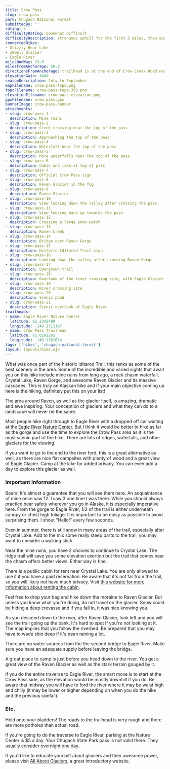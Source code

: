 ```yaml
---
title: Crow Pass
slug: crow-pass
park: Chugach National Forest
submittedBy: ''
rating: 5
difficultyRating: Somewhat difficult
difficultyDescription: strenuous uphill for the first 3 miles, then easy after that.  Overgrown but manageable foliage towards the end.
connectedHikes:
- Grizzly Bear Lake
- Jewell Glacier
- Eagle River
milesOneWay: 23.0
milesFromAnchorage: 50.0
directionsFromAnchorage: trailhead is at the end of Crow Creek Road near Girdwood
elevationGain: 3400
seasonDescription: July to September
mapFilename: crow-pass-topo.png
topoFilename: crow-pass-topo-350.png
elevationFilename: crow-pass-elevation.png
gpxFilename: crow-pass.gpx
bannerImage: crow-pass-banner
attachments:
- slug: crow-pass-1
  description: Mine ruins
- slug: crow-pass-2
  description: Creek crossing near the top of the pass
- slug: crow-pass-3
  description: Approaching the top of the pass
- slug: crow-pass-4
  description: Waterfall near the top of the pass
- slug: crow-pass-5
  description: More waterfalls near the top of the pass
- slug: crow-pass-6
  description: Cabin and lake at top of pass
- slug: crow-pass-7
  description: Official Crow Pass sign
- slug: crow-pass-8
  description: Raven Glacier in the fog
- slug: crow-pass-9
  description: Raven Glacier
- slug: crow-pass-10
  description: View looking down the valley after crossing the pass
- slug: crow-pass-11
  description: View looking back up towards the pass
- slug: crow-pass-12
  description: Crossing a large snow patch
- slug: crow-pass-13
  description: Raven Creek
- slug: crow-pass-14
  description: Bridge over Raven Gorge
- slug: crow-pass-15
  description: Historic Iditarod Trail sign
- slug: crow-pass-16
  description: Looking down the valley after crossing Raven Gorge
- slug: crow-pass-17
  description: Overgrown trail
- slug: crow-pass-18
  description: Overlook of the river crossing site, with Eagle Glacier in the background
- slug: crow-pass-19
  description: River crossing site
- slug: crow-pass-20
  description: Scenic pond
- slug: crow-pass-21
  description: Scenic overlook of Eagle River
trailheads:
- name: Eagle River Nature Center
  latitude: 61.2342489
  longitude: -149.2711197
- name: Crow Pass Trailhead
  latitude: 61.0281201
  longitude: -149.1161674
tags: ['hikes', 'chugach-national-forest']
layout: layouts/hike.njk
---
```

What was once part of the historic Iditarod Trail, this ranks as some of the best scenery in the area. Some of the incredible and varied sights that await you on this hike include mine ruins from long ago, a rock chasm waterfall, Crystal Lake, Raven Gorge, and awesome Raven Glacier and its massive cascades. This is truly an Alaskan hike and if your main objective coming up here is the hiking, definitely put this on your list! 

The area around Raven, as well as the glacier itself, is amazing, dramatic and awe inspiring. Your conception of glaciers and what they can do to a landscape will never be the same. 

Most people hike right through to Eagle River with a dropped off car waiting at the [Eagle River Nature Center](http://www.ernc.org/). But I think it would be better to hike as far as the gorge and use the time to explore the Crow Pass area as it is the most scenic part of the hike. There are lots of ridges, waterfalls, and other glaciers for the viewing. 

If you want to go to the end to the river ford, this is a great alternative as well, as there are nice flat campsites with plenty of wood and a great view of Eagle Glacier. Camp at the lake for added privacy. You can even add a day to explore this glacier as well.

### Important Information

Bears! It's almost a guarantee that you will see them here. An acquaintance of mine once saw 12. I saw 3 one time I was there. While you should always practice bear safety wherever you go in Alaska, it is especially imperative here. From the gorge to Eagle River, 1/2 of the trail is either underneath canopy or chest high foliage. It is important to be noisy as possible to avoid surprising them. I shout "Hello!" every few seconds.

Even in summer, there is still snow in many areas of the trail, especially after Crystal Lake. Add to the mix some really steep parts to the trail, you may want to consider a walking stick.

Near the mine ruins, you have 2 choices to continue to Crystal Lake. The ridge trail will save you some elevation exertion but the trail that comes near the chasm offers better views. Either way is fine.

There is a public cabin for rent near Crystal Lake. You are only allowed to use it if you have a paid reservation. Be aware that it's not far from the trail, so you will likely not have much privacy. Visit [this website for more information about renting the cabin](http://www.fs.usda.gov/recarea/chugach/recreation/camping-cabins/recarea/?recid=4835&actid=101). 

Feel free to drop your bag and hike down the moraine to Raven Glacier. But unless you know what you're doing, do not travel on the glacier. Snow could be hiding a deep crevasse and if you fall in, it was nice knowing you.

As you descend down to the river, after Raven Glacier, look left and you will see the trail going up the bank. It's hard to spot if you're not looking at it. The map implies that you follow the riverbed. Be prepared that you may have to wade shin deep if it's been raining a lot.

There are no water sources from the the second bridge to Eagle River. Make sure you have an adequate supply before leaving the bridge.

A great place to camp is just before you head down to the river. You get a great view of the Raven Glacier as well as the stark terrain gouged by it.

If you do the entire traverse to Eagle River, the smart move is to start at the Crow Pass side, as the elevation would be mostly downhill if you do. Be aware that midway you will have to ford the river where it may be waist high and chilly (it may be lower or higher depending on when you do the hike and the previous rainfall).

### Etc.

Hold onto your bladders! The roads to the trailhead is very rough and there are more potholes than actual road. 

If you're going to do the traverse to Eagle River, parking at the Nature Center is $5 a day. Your Chugach State Park pass is not valid there. They usually consider overnight one day.

If you'd like to educate yourself about glaciers and their awesome power, please visit [All About Glaciers](http://nsidc.org/glaciers/), a great introductory website.